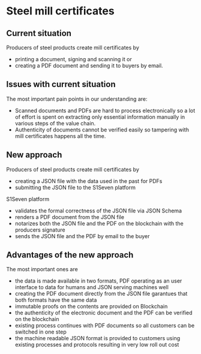 # Steel mill certificates

## Current situation

Producers of steel products create mill certificates by

* printing a document, signing and scanning it or
* creating a PDF document
and sending it to buyers by email.

## Issues with current situation

The most important pain points in our understanding are:

* Scanned documents and PDFs are hard to process electronically so a lot of effort is spent on extracting only essential information manually in various steps of the value chain.
* Authenticity of documents cannot be verified easily so tampering with mill certificates happens all the time.

## New approach

Producers of steel products create mill certificates by

* creating a JSON file with the data used in the past for PDFs
* submitting the JSON file to the S1Seven platform

S1Seven platform

* validates the formal correctness of the JSON file via JSON Schema
* renders a PDF document from the JSON file
* notarizes both the JSON file and the PDF on the blockchain with the producers signature
* sends the JSON file and the PDF by email to the buyer

## Advantages of the new approach

The most important ones are

* the data is made available in two formats, PDF operating as an user interface to data for humans and JSON serving machines well
* creating the PDF document directly from the JSON file garantues that both formats have the same data
* immutable proofs on the contents are provided on Blockchain
* the authenticity of the electronic document and the PDF can be verified on the blockchain
* existing process continues with PDF documents so all customers can be switched in one step
* the machine readable JSON format is provided to customers using existing processes and protocols resulting in very low roll out cost
